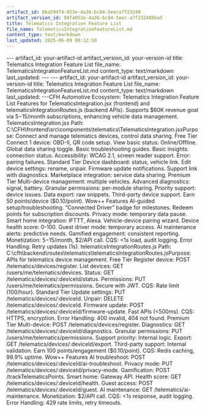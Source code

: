 ```yaml
---
artifact_id: 8ba594f4-053e-4a36-bc84-5eeca7f23240
artifact_version_id: 94f4053e-4a36-bc84-5eec-a7f232408ba5
title: Telematics Integration Feature List
file_name: TelematicsIntegrationFeatureList.md
content_type: text/markdown
last_updated: 2025-06-09 00:12:50
---
```

--- artifact_id: your-artifact-id artifact_version_id: your-version-id title: Telematics Integration Feature List file_name: TelematicsIntegrationFeatureList.md content_type: text/markdown last_updated:  --- --- artifact_id: your-artifact-id artifact_version_id: your-version-id title: Telematics Integration Feature List file_name: TelematicsIntegrationFeatureList.md content_type: text/markdown last_updated:  ---CFH Automotive Ecosystem: Telematics Integration Feature List Features for TelematicsIntegration.jsx (frontend) and telematicsIntegrationRoutes.js (backend APIs). Supports $60K revenue goal via $5-$15/month subscriptions, enhancing vehicle data management. TelematicsIntegration.jsx Path: C:\CFH\frontend\src\components\telematics\TelematicsIntegration.jsxPurpose: Connect and manage telematics devices, control data sharing. Free Tier  Connect 1 device: OBD-II, QR code setup. View basic status: Online/Offline. Global data sharing toggle. Basic troubleshooting guides. Basic insights: connection status. Accessibility: WCAG 2.1, screen reader support. Error: pairing failures.  Standard Tier  Device dashboard: status, vehicle link. Edit device settings: rename, unpair. Firmware update notifications. Support link with diagnostics. Marketplace integration: service data sharing.  Premium Tier  Multi-device management: multiple vehicles. Advanced diagnostics: signal, battery. Granular permissions: per-module sharing. Priority support: device issues. Data export: raw snippets. Third-party device support. Earn 50 points/device ($0.10/point).  Wow++ Features  AI-guided setup/troubleshooting. “Connected Driver” badge for milestones. Redeem points for subscription discounts. Privacy mode: temporary data pause. Smart home integration: IFTTT, Alexa. Vehicle-device pairing wizard. Device health score: 0-100. Guest driver mode: temporary access. AI maintenance alerts: predictive needs. Gamified engagement: consistent reporting. Monetization: $5-$15/month, $2/API call. CQS: <1s load, audit logging. Error Handling: Retry updates (1s).  telematicsIntegrationRoutes.js Path: C:\cfh\backend\routes\telematics\telematicsIntegrationRoutes.jsPurpose: APIs for telematics device management. Free Tier  Register device: POST /telematics/devices/register. List devices: GET /users/me/telematics/devices. Status: GET /telematics/devices/:deviceId/status. Permissions: PUT /users/me/telematics/permissions. Secure with JWT. CQS: Rate limit (100/hour).  Standard Tier  Update settings: PUT /telematics/devices/:deviceId. Unpair: DELETE /telematics/devices/:deviceId. Firmware update: POST /telematics/devices/:deviceId/firmware-update. Fast APIs (<500ms). CQS: HTTPS, encryption. Error Handling: 400 invalid, 404 not found.  Premium Tier  Multi-device: POST /telematics/devices/register. Diagnostics: GET /telematics/devices/:deviceId/diagnostics. Granular permissions: PUT /users/me/telematics/permissions. Support priority: Internal logic. Export: GET /telematics/devices/:deviceId/export. Third-party support: Internal validation. Earn 100 points/engagement ($0.10/point). CQS: Redis caching, 99.9% uptime.  Wow++ Features  AI troubleshoot: POST /telematics/devices/:deviceId/ai-troubleshoot. Privacy mode: PUT /telematics/devices/:deviceId/privacy-mode. Gamification: POST /trackTelematicsPoints. Smart home: Gateway API. Health score: GET /telematics/devices/:deviceId/health. Guest access: POST /telematics/devices/:deviceId/guest. AI maintenance: GET /telematics/ai-maintenance. Monetization: $2/API call. CQS: <1s response, audit logging. Error Handling: 429 rate limits, retry timeouts. 
